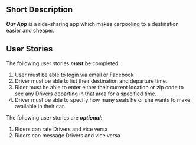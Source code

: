 ## Short Description
***Our App*** is a ride-sharing app which makes carpooling to a destination
easier and cheaper.

## User Stories
The following user stories ***must*** be completed: <br>
1. User must be able to login via email or Facebook <br>
2. Driver must be able to list their destination and departure time. <br>
3. Rider must be able to enter either their current location or zip code to see 
   any Drivers departing in that area for a specified time. <br>
4. Driver must be able to specify how many seats he or she wants to make
   available in their car. <br>

The following user stories are ***optional***:
1. Riders can rate Drivers and vice versa <br>
2. Riders can message Drivers and vice versa <br>

